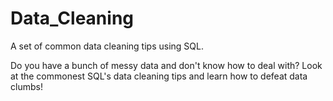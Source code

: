 # Data_Cleaning
A set of common data cleaning tips using SQL.

Do you have a bunch of messy data and don't know how to deal with?
Look at the commonest SQL's data cleaning tips and learn how to defeat data clumbs!

